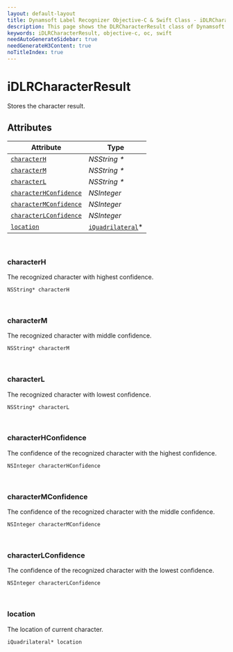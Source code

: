 ```yaml
---
layout: default-layout
title: Dynamsoft Label Recognizer Objective-C & Swift Class - iDLRCharacterResult
description: This page shows the DLRCharacterResult class of Dynamsoft Label Recognizer for iOS SDK.
keywords: iDLRCharacterResult, objective-c, oc, swift
needAutoGenerateSidebar: true
needGenerateH3Content: true
noTitleIndex: true
---
```



# iDLRCharacterResult
Stores the character result.
  

## Attributes
  
| Attribute | Type |
|---------- | ---- |
| [`characterH`](#characterh) | *NSString \** |
| [`characterM`](#characterm) | *NSString \** |
| [`characterL`](#characterl) | *NSString \** |
| [`characterHConfidence`](#characterhconfidence) | *NSInteger* |
| [`characterMConfidence`](#charactermconfidence) | *NSInteger* |
| [`characterLConfidence`](#characterlconfidence) | *NSInteger* |
| [`location`](#location) | [`iQuadrilateral`](quadrilateral.md)\* |


&nbsp;

### characterH
The recognized character with highest confidence.
```objc
NSString* characterH
```

&nbsp;

### characterM
The recognized character with middle confidence.
```objc
NSString* characterM
```

&nbsp;

### characterL
The recognized character with lowest confidence.
```objc
NSString* characterL
```


&nbsp;

### characterHConfidence
The confidence of the recognized character with the highest confidence.
```objc
NSInteger characterHConfidence
```

&nbsp;

### characterMConfidence
The confidence of the recognized character with the middle confidence.
```objc
NSInteger characterMConfidence
```

&nbsp;

### characterLConfidence
The confidence of the recognized character with the lowest confidence.
```objc
NSInteger characterLConfidence
```

&nbsp;

### location
The location of current character.
```objc
iQuadrilateral* location
```
